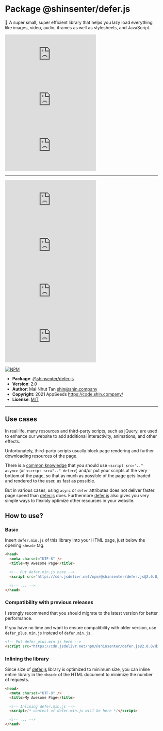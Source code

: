 # Package @shinsenter/defer.js

🥇 A super small, super efficient library that helps you lazy load everything like images, video, audio, iframes as well as stylesheets, and JavaScript.

[![NPM](https://img.shields.io/npm/l/@shinsenter/defer.js)](https://raw.githubusercontent.com/shinsenter/defer.js/master/LICENSE)
[![Snyk Vulnerabilities for npm package](https://img.shields.io/snyk/vulnerabilities/npm/@shinsenter/defer.js)](#)
[![CodeFactor Grade](https://img.shields.io/codefactor/grade/github/shinsenter/defer.js)](https://www.codefactor.io/repository/github/shinsenter/defer.js)

* * *
[![GitHub Release Date](https://img.shields.io/github/release-date/shinsenter/defer.js)](https://github.com/shinsenter/defer.js/releases)
[![GitHub package.json version](https://img.shields.io/github/package-json/v/shinsenter/defer.js)](https://github.com/shinsenter/defer.js/releases)
[![npm bundle size (scoped)](https://img.shields.io/bundlephobia/minzip/@shinsenter/defer.js)](https://www.npmjs.com/package/@shinsenter/defer.js)
[![jsDelivr hits (npm)](https://img.shields.io/jsdelivr/npm/hm/@shinsenter/defer.js)](https://www.jsdelivr.com/package/npm/@shinsenter/defer.js)

[![NPM](https://nodei.co/npm/@shinsenter/defer.js.png?downloads=true)](https://www.npmjs.com/package/@shinsenter/defer.js)

- **Package**: [@shinsenter/defer.js](https://www.npmjs.com/package/@shinsenter/defer.js)
- **Version**: 2.0
- **Author**: Mai Nhut Tan <shin@shin.company>
- **Copyright**: 2021 AppSeeds <https://code.shin.company/>
- **License**: [MIT](https://raw.githubusercontent.com/shinsenter/defer.js/master/LICENSE)


* * *


## Use cases

In real life, many resources and third-party scripts,
such as jQuery, are used to enhance our website
to add additional interactivity, animations, and other effects.

Unfortunately, third-party scripts usually block page rendering
and further downloading resources of the page.

There is a [common knowledge](https://web.dev/efficiently-load-third-party-javascript/)
that you should use `<script src=".." async>`
(or `<script src=".." defer>`)
and/or put your scripts at the very bottom of the page,
so that as much as possible of the page gets loaded
and rendered to the user, as fast as possible.

But in various cases, using `async` or `defer` attributes
does not deliver faster page speed than [defer.js](#Defer) does.
Furthermore [defer.js](#Defer) also gives you very simple ways
to flexibly optimize other resources in your website.


## How to use?

### Basic

Insert `defer.min.js` of this library into your HTML page,
just below the opening `<head>` tag:

```html
<head>
  <meta charset="UTF-8" />
  <title>My Awesome Page</title>

  <!-- Put defer.min.js here -->
  <script src="https://cdn.jsdelivr.net/npm/@shinsenter/defer.js@2.0.0/dist/defer.min.js"></script>

  <!-- ... -->
</head>
```


### Compatibility with previous releases

I strongly recommend that you should migrate
to the latest version for better performance.

If you have no time and want to ensure compatibility
with older version, use `defer_plus.min.js`
instead of `defer.min.js`.

```html
<!-- Put defer_plus.min.js here -->
<script src="https://cdn.jsdelivr.net/npm/@shinsenter/defer.js@2.0.0/dist/defer_plus.min.js"></script>
```

### Inlining the library

Since size of [defer.js](#Defer) library is optimized
to minimum size, you can inline entire library
in the `<head>` of the HTML document
to minimize the number of requests.

```html
<head>
  <meta charset="UTF-8" />
  <title>My Awesome Page</title>

  <!-- Inlining defer.min.js -->
  <script>/* content of defer.min.js will be here */</script>

  <!-- ... -->
</head>
```

